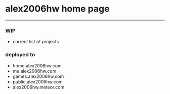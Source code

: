 # alex2006hw home page
-----
### WIP

- current list of projects

### deployed to
- home.alex2006hw.com
- me.alex2006hw.com
- games.alex2006hw.com
- public.alex2006hw.com
- alex2006hw.meteor.com

